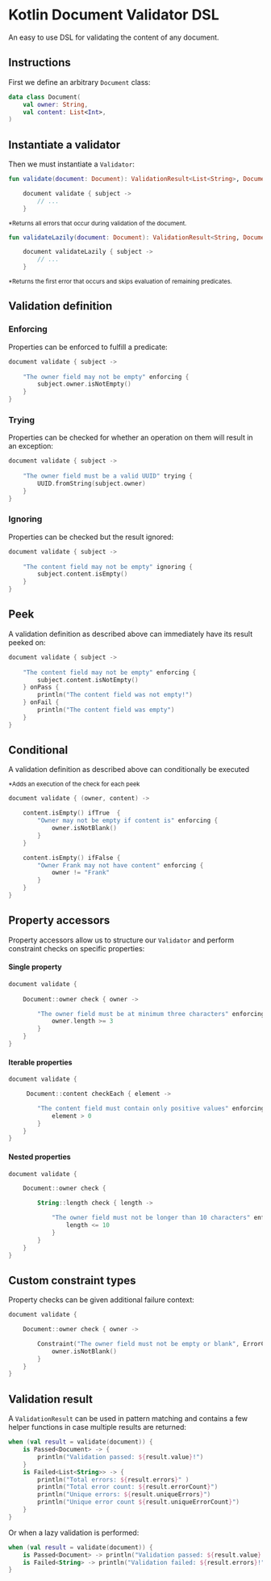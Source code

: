 # Kotlin Document Validator DSL

An easy to use DSL for validating the content of any document.

## Instructions

First we define an arbitrary `Document` class:

```kotlin
data class Document(
    val owner: String,
    val content: List<Int>,
) 
```

## Instantiate a validator

Then we must instantiate a `Validator`:

```kotlin
fun validate(document: Document): ValidationResult<List<String>, Document> =

    document validate { subject ->
        // ...
    }

```

<sup>*Returns all errors that occur during validation of the document.<sup>

```kotlin
fun validateLazily(document: Document): ValidationResult<String, Document> =

    document validateLazily { subject ->
        // ...
    }
```

<sup>*Returns the first error that occurs and skips evaluation of remaining predicates.<sup>

## Validation definition

### Enforcing

Properties can be enforced to fulfill a predicate:

```kotlin
document validate { subject ->
    
    "The owner field may not be empty" enforcing {
        subject.owner.isNotEmpty()
    }
}
```

### Trying

Properties can be checked for whether an operation on them will result in an exception:

```kotlin
document validate { subject ->
    
    "The owner field must be a valid UUID" trying {
        UUID.fromString(subject.owner)
    }
}
```

### Ignoring

Properties can be checked but the result ignored:

```kotlin
document validate { subject ->
    
    "The content field may not be empty" ignoring {
        subject.content.isEmpty()
    }
}
```

## Peek

A validation definition as described above can immediately have its result peeked on:

```kotlin
document validate { subject ->
    
    "The content field may not be empty" enforcing {
        subject.content.isNotEmpty()
    } onPass {
        println("The content field was not empty!")
    } onFail {
        println("The content field was empty")
    }
}
```

## Conditional

A validation definition as described above can conditionally be executed

<sup>*Adds an execution of the check for each peek<sup>

```kotlin
document validate { (owner, content) ->

    content.isEmpty() ifTrue  {
        "Owner may not be empty if content is" enforcing {
            owner.isNotBlank()
        }
    }

    content.isEmpty() ifFalse {
        "Owner Frank may not have content" enforcing {
            owner != "Frank"
        }
    }
}
```

## Property accessors

Property accessors allow us to structure our `Validator` and perform constraint checks on specific properties:

#### Single property

```kotlin
document validate {
    
    Document::owner check { owner ->

        "The owner field must be at minimum three characters" enforcing {
            owner.length >= 3
        }
    }
}
```

#### Iterable properties

```kotlin
document validate {

     Document::content checkEach { element ->

        "The content field must contain only positive values" enforcing {
            element > 0
        }
    }
}
```

#### Nested properties

```kotlin
document validate {

    Document::owner check {

        String::length check { length ->

            "The owner field must not be longer than 10 characters" enforcing {
                length <= 10
            }
        }
    }
}
```

## Custom constraint types

Property checks can be given additional failure context:

```kotlin
document validate {

    Document::owner check { owner ->

        Constraint("The owner field must not be empty or blank", ErrorCode.E001) enforcing {
            owner.isNotBlank()
        }
    }
}
```

## Validation result

A `ValidationResult` can be used in pattern matching and contains a few helper functions in case multiple results are
returned:

```kotlin
when (val result = validate(document)) {
    is Passed<Document> -> {
        println("Validation passed: ${result.value}!")
    }
    is Failed<List<String>> -> {
        println("Total errors: ${result.errors}" )
        println("Total error count: ${result.errorCount}")
        println("Unique errors: ${result.uniqueErrors}")
        println("Unique error count ${result.uniqueErrorCount}")
    }
}
```

Or when a lazy validation is performed:

```kotlin
when (val result = validate(document)) {
    is Passed<Document> -> println("Validation passed: ${result.value}!")
    is Failed<String> -> println("Validation failed: ${result.errors}!")
}
```
